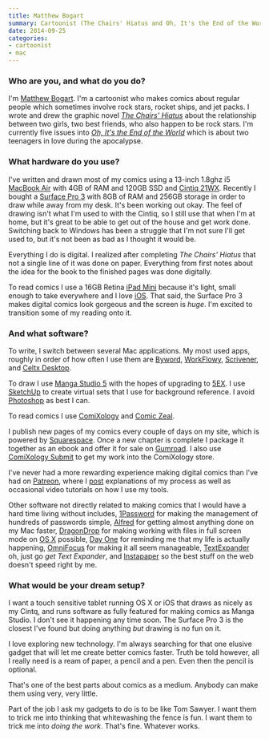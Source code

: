 ```yaml
---
title: Matthew Bogart
summary: Cartoonist (The Chairs' Hiatus and Oh, It's the End of the World)
date: 2014-09-25
categories:
- cartoonist
- mac
---
```


### Who are you, and what do you do?

I'm [Matthew Bogart](http://matthewbogart.net/ "Matthew's website."). I'm a cartoonist who makes comics about regular people which sometimes involve rock stars, rocket ships, and jet packs. I wrote and drew the graphic novel [*The Chairs' Hiatus*](http://www.matthewbogart.net/the-chairs-hiatus-part1 "Matthew's graphic novel.") about the relationship between two girls, two best friends, who also happen to be rock stars.  I'm currently five issues into [*Oh, It's the End of the World*](http://matthewbogart.net/ohits-page01 "Matthew's comic.") which is about two teenagers in love during the apocalypse. 

### What hardware do you use?

I've written and drawn most of my comics using a 13-inch 1.8ghz i5 [MacBook Air][macbook-air] with 4GB of RAM and 120GB SSD and [Cintiq 21WX][cintiq]. Recently I bought a [Surface Pro 3][surface-pro-3] with 8GB of RAM and 256GB storage in order to draw while away from my desk. It's been working out okay. The feel of drawing isn't what I'm used to with the Cintiq, so I still use that when I'm at home, but it's great to be able to get out of the house and get work done. Switching back to Windows has been a struggle that I'm not sure I'll get used to, but it's not been as bad as I thought it would be.

Everything I do is digital. I realized after completing *The Chairs' Hiatus* that not a single line of it was done on paper. Everything from first notes about the idea for the book to the finished pages was done digitally. 

To read comics I use a 16GB Retina [iPad Mini][ipad-mini-2] because it's light, small enough to take everywhere and I love [iOS][]. That said, the Surface Pro 3 makes digital comics look gorgeous and the screen is *huge*. I'm excited to transition some of my reading onto it.

### And what software?

To write, I switch between several Mac applications. My most used apps, roughly in order of how often I use them are [Byword][], [WorkFlowy][], [Scrivener][], and [Celtx Desktop][script].

To draw I use [Manga Studio 5][manga-studio] with the hopes of upgrading to [5EX][manga-studio-ex]. I use [SketchUp][] to create virtual sets that I use for background reference. I avoid [Photoshop][] as best I can. 

To read comics I use [ComiXology][] and [Comic Zeal][comic-zeal-ios]. 

I publish new pages of my comics every couple of days on my site, which is powered by [Squarespace][]. Once a new chapter is complete I package it together as an ebook and offer it for sale on [Gumroad][]. I also use [ComiXology Submit][comixology-submit] to get my work into the ComiXology store.

I've never had a more rewarding experience making digital comics than I've had on [Patreon][], where I [post](http://patreon.com/matthewbogart/ "Matthew's Patreon page.") explanations of my process as well as occasional video tutorials on how I use my tools. 

Other software not directly related to making comics that I would have a hard time living without includes, [1Password][] for making the management of hundreds of passwords simple, [Alfred][] for getting almost anything done on my Mac faster, [DragonDrop][] for making working with files in full screen mode on [OS X][macos] possible, [Day One][day-one] for reminding me that my life is actually happening, [OmniFocus][] for making it all seem manageable, [TextExpander][] oh, just go *get Text Expander*, and [Instapaper][] so the best stuff on the web doesn't speed right by me.  

### What would be your dream setup?

I want a touch sensitive tablet running OS X or iOS that draws as nicely as my Cintq, and runs software as fully featured for making comics as Manga Studio. I don't see it happening any time soon. The Surface Pro 3 is the closest I've found but doing anything *but* drawing is no fun on it.

I love exploring new technology. I'm always searching for that one elusive gadget that will let me create better comics faster. Truth be told however, all I really need is a ream of paper, a pencil and a pen. Even then the pencil is optional. 

That's one of the best parts about comics as a medium. Anybody can make them using very, very little. 

Part of the job I ask my gadgets to do is to be like Tom Sawyer. I want them to trick me into thinking that whitewashing the fence is fun. I want them to trick me into *doing the work*. That's fine. Whatever works.

[1password]: https://1password.com "Password management software for Mac OS X."
[alfred]: https://www.alfredapp.com/ "A launcher app for the Mac."
[byword]: https://bywordapp.com/ "A full-screen writing tool for the Mac."
[cintiq]: https://www.wacom.com/en-us/us/cintiq "A computer screen you can draw on."
[comic-zeal-ios]: http://www.bitolithic.com/comic-zeal "A comic book reader app."
[comixology-submit]: https://support.comixology.com:443/hc/en-us/sections/360007296433-Comixology-Submit "An online tool for publishing comics on the ComiXology service."
[comixology]: https://www.amazon.com:443/kindle-dbs/comics-store/home?_encoding=UTF8&merchant=&ref=nav_ya_signin&#nav-top "A digital comic service."
[day-one]: https://apps.apple.com/us/app/day-one/id422304217 "Personal journal software."
[dragondrop]: http://web.archive.org/web/20221205105740/https://twitter.com/dragondropapp "A Mac tool for simplifying drag and drop operations."
[gumroad]: https://gumroad.com/ "A site for selling goods and services."
[instapaper]: http://web.archive.org/web/20221226091924/https://www.instapaper.com/ "A web tool for saving pages to read later."
[ios]: https://www.apple.com/ios/ios-16/ "A mobile operating system."
[ipad-mini-2]: https://en.wikipedia.org/wiki/IPad_Mini_(2nd_generation) "A 7.9 inch tablet device with a Retina screen."
[macbook-air]: https://www.apple.com/macbook-air/ "A very thin laptop."
[macos]: https://en.wikipedia.org/wiki/MacOS "An operating system for Mac hardware."
[manga-studio-ex]: http://web.archive.org/web/20180424074240/https://my.smithmicro.com/manga-studio-ex-5.html "Comic and manga creation software."
[manga-studio]: http://web.archive.org/web/20171203004018/http://my.smithmicro.com:80/manga-studio-5.html "Comic and manga creation software."
[omnifocus]: https://www.omnigroup.com/omnifocus/ "Task management software for the Mac."
[patreon]: https://www.patreon.com/ "A service for offering patronage to people online."
[photoshop]: https://www.adobe.com/products/photoshop.html "A bitmap image editor."
[script]: https://apps.apple.com/us/app/celtx-script/id585623923 "A script-writing application that syncs with the Celtx service."
[scrivener]: http://www.literatureandlatte.com/scrivener.php "A Mac text editor aimed at writers."
[sketchup]: https://www.sketchup.com/ "3D modeling software."
[squarespace]: https://www.squarespace.com/ "A site hosting/creation service."
[surface-pro-3]: https://en.wikipedia.org/wiki/Microsoft_Surface_Pro_3 "A 12 inch Windows 8.1 Pro tablet."
[textexpander]: https://textexpander.com/ "A Mac app for adding custom abbreviations for often-used text."
[workflowy]: https://workflowy.com/ "A task/to-do service."

